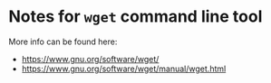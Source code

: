 # Notes for `wget` command line tool

More info can be found here:
* https://www.gnu.org/software/wget/
* https://www.gnu.org/software/wget/manual/wget.html

